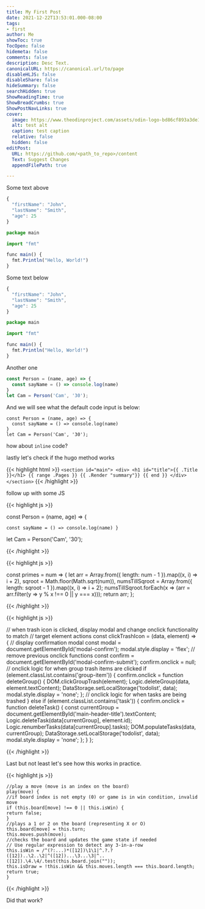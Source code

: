 ```yaml
---
title: My First Post
date: 2021-12-22T13:53:01.000-08:00
tags:
- first
author: Me
showToc: true
TocOpen: false
hidemeta: false
comments: false
description: Desc Text.
canonicalURL: https://canonical.url/to/page
disableHLJS: false
disableShare: false
hideSummary: false
searchHidden: true
ShowReadingTime: true
ShowBreadCrumbs: true
ShowPostNavLinks: true
cover:
  image: https://www.theodinproject.com/assets/odin-logo-bd86cf893a3de1f1daceabc1377f58669776616a91ab70c601fd5c16a4686468.svg
  alt: test alt
  caption: test caption
  relative: false
  hidden: false
editPost:
  URL: https://github.com/<path_to_repo>/content
  Text: Suggest Changes
  appendFilePath: true

---
```

Some text above

```js
{
  "firstName": "John",
  "lastName": "Smith",
  "age": 25
}

package main

import "fmt"

func main() {
  fmt.Println("Hello, World!")
}
```

Some text below

```js
{
  "firstName": "John",
  "lastName": "Smith",
  "age": 25
}

package main

import "fmt"

func main() {
  fmt.Println("Hello, World!")
}
```

Another one

```js
const Person = (name, age) => {
  const sayName = () => console.log(name)
}
let Cam = Person('Cam', '30');
```

And we will see what the default code input is below:

    const Person = (name, age) => {
      const sayName = () => console.log(name)
    }
    let Cam = Person('Cam', '30');

how about `inline` code?

lastly let's check if the hugo method works

{{< highlight html >}}
`<section id="main"> <div> <h1 id="title">{{ .Title }}</h1> {{ range .Pages }} {{ .Render "summary"}} {{ end }} </div> </section>`
{{< /highlight >}}

follow up with some JS

{{< highlight js >}}

const Person = (name, age) => {

    const sayName = () => console.log(name) } 

let Cam = Person('Cam', '30');

{{< /highlight >}}

{{< highlight js >}}

const primes = num => {
let arr = Array.from({ length: num - 1 }).map((x, i) => i + 2),
sqroot = Math.floor(Math.sqrt(num)),
numsTillSqroot = Array.from({ length: sqroot - 1 }).map((x, i) => i + 2);
numsTillSqroot.forEach(x => (arr = arr.filter(y => y % x !== 0 || y === x)));
return arr;
};

{{< /highlight >}}

{{< highlight js >}}

// when trash icon is clicked, display modal and change onclick functionality to match
// target element actions
const clickTrashIcon = (data, element) => {
// display confirmation modal
const modal = document.getElementById('modal-confirm');
modal.style.display = 'flex';
// remove previous onclick functions
const confirm = document.getElementById('modal-confirm-submit');
confirm.onclick = null;
// onclick logic for when group trash items are clicked
if (element.classList.contains('group-item')) {
confirm.onclick = function deleteGroup() {
DOM.clickGroupTrash(element);
Logic.deleteGroup(data, element.textContent);
DataStorage.setLocalStorage('todolist', data);
modal.style.display = 'none';
};
// onclick logic for when tasks are being trashed
} else if (element.classList.contains('task')) {
confirm.onclick = function deleteTask() {
const currentGroup = document.getElementById('main-header-title').textContent;
Logic.deleteTask(data\[currentGroup\], element.id);
Logic.renumberTasks(data\[currentGroup\].tasks);
DOM.populateTasks(data, currentGroup);
DataStorage.setLocalStorage('todolist', data);
modal.style.display = 'none';
};
}
};

{{< /highlight >}}

Last but not least let's see how this works in practice.

{{< highlight js >}}

    //play a move (move is an index on the board)
    play(move) {
    //if board index is not empty (0) or game is in win condition, invalid move
    if (this.board[move] !== 0 || this.isWin) {
    return false;
    }
    //plays a 1 or 2 on the board (representing X or O)
    this.board[move] = this.turn;
    this.moves.push(move);
    //checks the board and updates the game state if needed
    // Use regular expression to detect any 3-in-a-row
    this.isWin = /^(?:...)*([12])\1\1|^.?.?([12])..\2..\2|^([12])...\3...\3|^..([12]).\4.\4/.test(this.board.join(""));
    this.isDraw = !this.isWin && this.moves.length === this.board.length;
    return true;
    }

{{< /highlight >}}

Did that work?